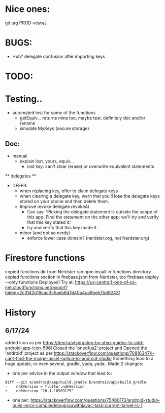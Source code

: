 # Nice ones:
git tag PROD-v`date2`



# BUGS:

- Huh? delegate confusion after importing keys

# TODO:


# Testing..
- automated test for some of the functions
  - getEquiv... returns mine too, maybe test, definitely doc and/or rename
  - simulate MyKeys (secure storage)

## Doc:
- manual
  - explain lost, yours, equiv...
    - lost key: can't clear (erase) or overwrite equivalent statements 

** delegates **
  - DEFER:
    - when replacing key, offer to claim delegate keys
    - when clearing a delegate key, warn that you'll lose the delegate keys stored on your phone and then delete them.
    - Improve revoke delegate revokeAt  
      - Can say: 'Picking the delegate statement is outside the scope of this app. Find the statement on the other app; we'll try and verify that this key stated it.'
      - try and verify that this key made it.
    - minor (and not so nerdy)
      - enforce lower case domain? (nerdster.org, not Nerdster.org)


# Firestore functions
copied functions dir from Nerdster
ran npm install in functions directory
copied functions section in firebase.json from Nerdster, too
firebase deploy --only functions
Deployed! Try at: https://us-central1-one-of-us-net.cloudfunctions.net/export?token=2c3142d16cac3c5aeb6d7d40a4ca6beb7bd92431

# History
## 6/17/24
added icon as per https://dev.to/vtsen/step-by-step-guides-to-add-android-app-icon-596l
Closed the 'oneofus2' project and Opened the 'android' project as per https://stackoverflow.com/questions/70816347/i-cant-find-the-image-asset-option-in-android-studio
Something lead to a huge update, or even several, gradle, yada, yada..
Made 2 changes:
- one per advice in the output window that lead to:
```
diff --git a/android/app/build.gradle b/android/app/build.gradle
-    ndkVersion = flutter.ndkVersion
+    ndkVersion "26.1.10909125"
```
- one per: https://stackoverflow.com/questions/75480173/android-studio-build-error-compiledebugjavawithjavac-task-current-target-is-1

